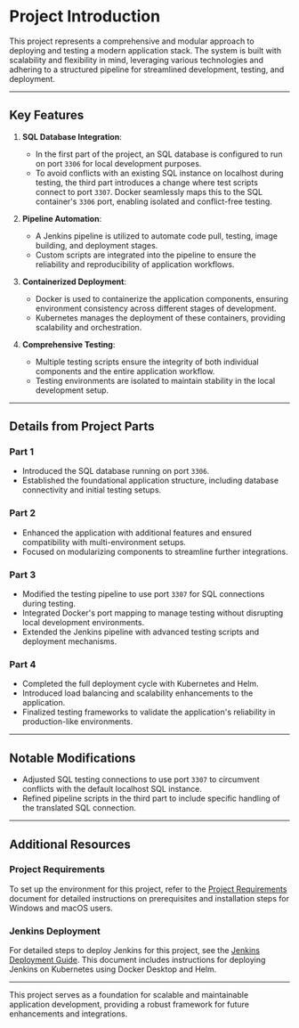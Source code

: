 
# Project Introduction

This project represents a comprehensive and modular approach to deploying and testing a modern application stack. The system is built with scalability and flexibility in mind, leveraging various technologies and adhering to a structured pipeline for streamlined development, testing, and deployment.

---

## **Key Features**

1. **SQL Database Integration**:
   - In the first part of the project, an SQL database is configured to run on port `3306` for local development purposes.
   - To avoid conflicts with an existing SQL instance on localhost during testing, the third part introduces a change where test scripts connect to port `3307`. Docker seamlessly maps this to the SQL container's `3306` port, enabling isolated and conflict-free testing.

2. **Pipeline Automation**:
   - A Jenkins pipeline is utilized to automate code pull, testing, image building, and deployment stages.
   - Custom scripts are integrated into the pipeline to ensure the reliability and reproducibility of application workflows.

3. **Containerized Deployment**:
   - Docker is used to containerize the application components, ensuring environment consistency across different stages of development.
   - Kubernetes manages the deployment of these containers, providing scalability and orchestration.

4. **Comprehensive Testing**:
   - Multiple testing scripts ensure the integrity of both individual components and the entire application workflow.
   - Testing environments are isolated to maintain stability in the local development setup.

---

## **Details from Project Parts**

### **Part 1**
- Introduced the SQL database running on port `3306`.
- Established the foundational application structure, including database connectivity and initial testing setups.

### **Part 2**
- Enhanced the application with additional features and ensured compatibility with multi-environment setups.
- Focused on modularizing components to streamline further integrations.

### **Part 3**
- Modified the testing pipeline to use port `3307` for SQL connections during testing.
- Integrated Docker's port mapping to manage testing without disrupting local development environments.
- Extended the Jenkins pipeline with advanced testing scripts and deployment mechanisms.

### **Part 4**
- Completed the full deployment cycle with Kubernetes and Helm.
- Introduced load balancing and scalability enhancements to the application.
- Finalized testing frameworks to validate the application's reliability in production-like environments.

---

## **Notable Modifications**

- Adjusted SQL testing connections to use port `3307` to circumvent conflicts with the default localhost SQL instance.
- Refined pipeline scripts in the third part to include specific handling of the translated SQL connection.

---

## **Additional Resources**

### **Project Requirements**
To set up the environment for this project, refer to the [Project Requirements](project_requirements.md) document for detailed instructions on prerequisites and installation steps for Windows and macOS users.

### **Jenkins Deployment**
For detailed steps to deploy Jenkins for this project, see the [Jenkins Deployment Guide](jenkins_deployment.md). This document includes instructions for deploying Jenkins on Kubernetes using Docker Desktop and Helm.

---

This project serves as a foundation for scalable and maintainable application development, providing a robust framework for future enhancements and integrations.

